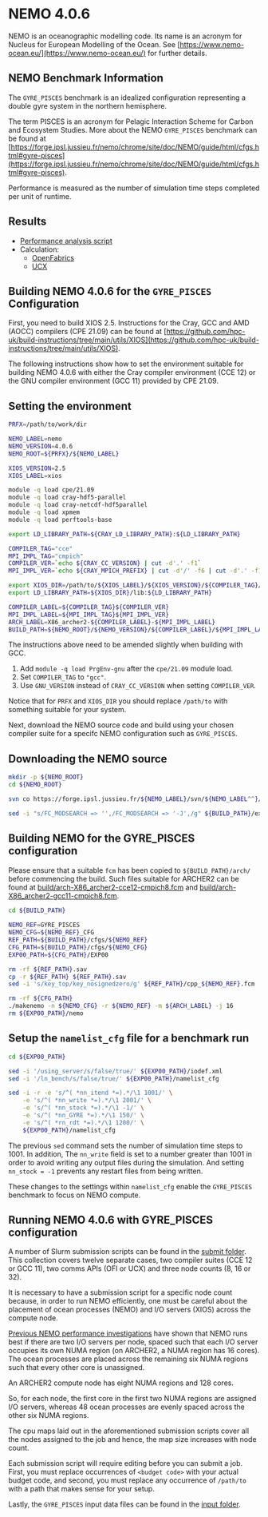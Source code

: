 # NEMO 4.0.6

NEMO is an oceanographic modelling code. Its name is an acronym for Nucleus for European Modelling of the Ocean.
See [https://www.nemo-ocean.eu/](https://www.nemo-ocean.eu/) for further details.


## NEMO Benchmark Information

The ``GYRE_PISCES`` benchmark is an idealized configuration representing a double gyre system in the northern hemisphere.

The term PISCES is an acronym for Pelagic Interaction Scheme for Carbon and Ecosystem Studies.
More about the NEMO ``GYRE_PISCES`` benchmark can be found at [https://forge.ipsl.jussieu.fr/nemo/chrome/site/doc/NEMO/guide/html/cfgs.html#gyre-pisces](https://forge.ipsl.jussieu.fr/nemo/chrome/site/doc/NEMO/guide/html/cfgs.html#gyre-pisces).

Performance is measured as the number of simulation time steps completed per unit of runtime.


## Results

* [Performance analysis script](analysis/NEMO_GYRE_PISCES_perf_analysis.py)
* Calculation:
   - [OpenFabrics](OFI/)
   - [UCX](UCX/)


## Building NEMO 4.0.6 for the ``GYRE_PISCES`` Configuration

First, you need to build XIOS 2.5. Instructions for the Cray, GCC and AMD (AOCC) compilers (CPE 21.09)
can be found at [https://github.com/hpc-uk/build-instructions/tree/main/utils/XIOS](https://github.com/hpc-uk/build-instructions/tree/main/utils/XIOS).

The following instructions show how to set the environment suitable for building NEMO 4.0.6
with either the Cray compiler environment (CCE 12) or the GNU compiler environment (GCC 11)
provided by CPE 21.09.

Setting the environment
-----------------------

```bash
PRFX=/path/to/work/dir

NEMO_LABEL=nemo
NEMO_VERSION=4.0.6
NEMO_ROOT=${PRFX}/${NEMO_LABEL}

XIOS_VERSION=2.5
XIOS_LABEL=xios

module -q load cpe/21.09
module -q load cray-hdf5-parallel
module -q load cray-netcdf-hdf5parallel
module -q load xpmem
module -q load perftools-base

export LD_LIBRARY_PATH=${CRAY_LD_LIBRARY_PATH}:${LD_LIBRARY_PATH}

COMPILER_TAG="cce"
MPI_IMPL_TAG="cmpich"
COMPILER_VER=`echo ${CRAY_CC_VERSION} | cut -d'.' -f1`
MPI_IMPL_VER=`echo ${CRAY_MPICH_PREFIX} | cut -d'/' -f6 | cut -d'.' -f1`

export XIOS_DIR=/path/to/${XIOS_LABEL}/${XIOS_VERSION}/${COMPILER_TAG}/${COMPILER_VER}/${MPI_IMPL_TAG}/${MPI_IMPL_VER}
export LD_LIBRARY_PATH=${XIOS_DIR}/lib:${LD_LIBRARY_PATH}

COMPILER_LABEL=${COMPILER_TAG}${COMPILER_VER}
MPI_IMPL_LABEL=${MPI_IMPL_TAG}${MPI_IMPL_VER}
ARCH_LABEL=X86_archer2-${COMPILER_LABEL}-${MPI_IMPL_LABEL}
BUILD_PATH=${NEMO_ROOT}/${NEMO_VERSION}/${COMPILER_LABEL}/${MPI_IMPL_LABEL}
```

The instructions above need to be amended slightly when building with GCC.
1. Add ``module -q load PrgEnv-gnu`` after the ``cpe/21.09`` module load.
2. Set ``COMPILER_TAG`` to ``"gcc"``.
3. Use ``GNU_VERSION`` instead of ``CRAY_CC_VERSION`` when setting ``COMPILER_VER``.

Notice that for ``PRFX`` and  ``XIOS_DIR`` you should replace ``/path/to`` with something
suitable for your system.

Next, download the NEMO source code and build using your chosen compiler suite for
a specifc NEMO configuration such as ``GYRE_PISCES``.

Downloading the NEMO source
---------------------------

```bash
mkdir -p ${NEMO_ROOT}
cd ${NEMO_ROOT}

svn co https://forge.ipsl.jussieu.fr/${NEMO_LABEL}/svn/${NEMO_LABEL^^}/releases/r${NEMO_VERSION:0:3}/r${NEMO_VERSION} ${BUILD_PATH}

sed -i "s/FC_MODSEARCH => '',/FC_MODSEARCH => '-J',/g" ${BUILD_PATH}/ext/FCM/lib/Fcm/Config.pm
```

Building NEMO for the GYRE_PISCES configuration
-----------------------------------------------

Please ensure that a suitable ``fcm`` has been copied to ``${BUILD_PATH}/arch/``
before commencing the build. Such files suitable for ARCHER2 can be found
at [build/arch-X86_archer2-cce12-cmpich8.fcm](build/arch-X86_archer2-cce12-cmpich8.fcm) and [build/arch-X86_archer2-gcc11-cmpich8.fcm](build/arch-X86_archer2-gcc11-cmpich8.fcm).

```bash
cd ${BUILD_PATH}
  
NEMO_REF=GYRE_PISCES
NEMO_CFG=${NEMO_REF}_CFG
REF_PATH=${BUILD_PATH}/cfgs/${NEMO_REF}
CFG_PATH=${BUILD_PATH}/cfgs/${NEMO_CFG}
EXP00_PATH=${CFG_PATH}/EXP00

rm -rf ${REF_PATH}.sav
cp -r ${REF_PATH} ${REF_PATH}.sav
sed -i 's/key_top/key_nosignedzero/g' ${REF_PATH}/cpp_${NEMO_REF}.fcm

rm -rf ${CFG_PATH}
./makenemo -n ${NEMO_CFG} -r ${NEMO_REF} -m ${ARCH_LABEL} -j 16
rm ${EXP00_PATH}/nemo
```

Setup the ``namelist_cfg`` file for a benchmark run
---------------------------------------------------

```bash
cd ${EXP00_PATH}

sed -i '/using_server/s/false/true/' ${EXP00_PATH}/iodef.xml
sed -i '/ln_bench/s/false/true/' ${EXP00_PATH}/namelist_cfg

sed -i -r -e 's/^( *nn_itend *=).*/\1 1001/' \
    -e 's/^( *nn_write *=).*/\1 2001/' \
    -e 's/^( *nn_stock *=).*/\1 -1/' \
    -e 's/^( *nn_GYRE *=).*/\1 150/' \
    -e 's/^( *rn_rdt *=).*/\1 1200/' \
    ${EXP00_PATH}/namelist_cfg
```

The previous ``sed`` command sets the number of simulation time steps to 1001.
In addition, The ``nn_write`` field is set to a number greater than 1001 in order to 
avoid writing any output files during the simulation. And setting ``nn_stock = -1``
prevents any restart files from being written.

These changes to the settings within ``namelist_cfg`` enable the ``GYRE_PISCES``
benchmark to focus on NEMO compute.


## Running NEMO 4.0.6 with GYRE_PISCES configuration

A number of Slurm submission scripts can be found in the [submit folder](submit/).
This collection covers twelve separate cases, two compiler suites (CCE 12 or GCC 11),
two comms APIs (OFI or UCX) and three node counts (8, 16 or 32).

It is necessary to have a submission script for a specific node count because,
in order to run NEMO efficiently, one must be careful about the placement
of ocean processes (NEMO) and I/O servers (XIOS) across the compute node.

[Previous NEMO performance investigations](https://docs.archer2.ac.uk/research-software/nemo/nemo/#a-performance-investigation) have shown that NEMO runs best if there
are two I/O servers per node, spaced such that each I/O server occupies its
own NUMA region (on ARCHER2, a NUMA region has 16 cores). The ocean
processes are placed across the remaining six NUMA regions such that every
other core is unassigned.

An ARCHER2 compute node has eight NUMA regions and 128 cores.

So, for each node, the first core in the first two NUMA regions are assigned
I/O servers, whereas 48 ocean processes are evenly spaced across the other
six NUMA regions.

The cpu maps laid out in the aforementioned submission scripts cover all
the nodes assigned to the job and hence, the map size increases with node
count.

Each submission script will require editing before you can submit a job.
First, you must replace occurrences of ``<budget code>`` with your actual
budget code, and second, you must replace any occurrence of ``/path/to`` with
a path that makes sense for your setup.

Lastly, the ``GYRE_PISCES`` input data files can be found in the [input folder](input/).
